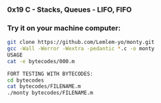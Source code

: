 ### 0x19 C - Stacks, Queues - LIFO, FIFO

### Try it on your machine computer:
```bash
git clone https://github.com/Lemlem-yo/monty.git
gcc -Wall -Werror -Wextra -pedantic *.c -o monty
USAGE
cat -e bytecodes/000.m

FORT TESTING WITH BYTECODES:
cd bytecodes
cat bytecodes/FILENAME.m
./monty bytecodes/FILENAME.m
```
